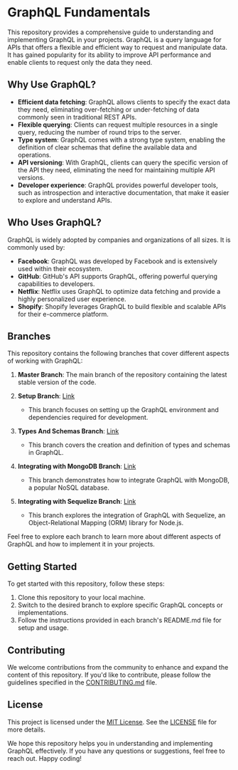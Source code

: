 # GraphQL Fundamentals

This repository provides a comprehensive guide to understanding and implementing GraphQL in your projects. GraphQL is a query language for APIs that offers a flexible and efficient way to request and manipulate data. It has gained popularity for its ability to improve API performance and enable clients to request only the data they need.

## Why Use GraphQL?

- **Efficient data fetching**: GraphQL allows clients to specify the exact data they need, eliminating over-fetching or under-fetching of data commonly seen in traditional REST APIs.
- **Flexible querying**: Clients can request multiple resources in a single query, reducing the number of round trips to the server.
- **Type system**: GraphQL comes with a strong type system, enabling the definition of clear schemas that define the available data and operations.
- **API versioning**: With GraphQL, clients can query the specific version of the API they need, eliminating the need for maintaining multiple API versions.
- **Developer experience**: GraphQL provides powerful developer tools, such as introspection and interactive documentation, that make it easier to explore and understand APIs.

## Who Uses GraphQL?

GraphQL is widely adopted by companies and organizations of all sizes. It is commonly used by:

- **Facebook**: GraphQL was developed by Facebook and is extensively used within their ecosystem.
- **GitHub**: GitHub's API supports GraphQL, offering powerful querying capabilities to developers.
- **Netflix**: Netflix uses GraphQL to optimize data fetching and provide a highly personalized user experience.
- **Shopify**: Shopify leverages GraphQL to build flexible and scalable APIs for their e-commerce platform.

## Branches

This repository contains the following branches that cover different aspects of working with GraphQL:

1. **Master Branch**: The main branch of the repository containing the latest stable version of the code.

2. **Setup Branch**: [Link](https://github.com/HaiderMalik12/graphql-fundamentls/tree/setup)
   - This branch focuses on setting up the GraphQL environment and dependencies required for development.

3. **Types And Schemas Branch**: [Link](https://github.com/HaiderMalik12/graphql-fundamentls/tree/types-and-schemas)
   - This branch covers the creation and definition of types and schemas in GraphQL.

4. **Integrating with MongoDB Branch**: [Link](https://github.com/HaiderMalik12/graphql-fundamentls/tree/integrating-with-database)
   - This branch demonstrates how to integrate GraphQL with MongoDB, a popular NoSQL database.

5. **Integrating with Sequelize Branch**: [Link](https://github.com/HaiderMalik12/graphql-fundamentls/tree/integrating-with-sequelize)
   - This branch explores the integration of GraphQL with Sequelize, an Object-Relational Mapping (ORM) library for Node.js.

Feel free to explore each branch to learn more about different aspects of GraphQL and how to implement it in your projects.

## Getting Started

To get started with this repository, follow these steps:

1. Clone this repository to your local machine.
2. Switch to the desired branch to explore specific GraphQL concepts or implementations.
3. Follow the instructions provided in each branch's README.md file for setup and usage.

## Contributing

We welcome contributions from the community to enhance and expand the content of this repository. If you'd like to contribute, please follow the guidelines specified in the [CONTRIBUTING.md](CONTRIBUTING.md) file.

## License

This project is licensed under the [MIT License](LICENSE). See the [LICENSE](LICENSE) file for more details.

We hope this repository helps you in understanding and implementing GraphQL effectively. If you have any questions or suggestions, feel free to reach out. Happy coding!